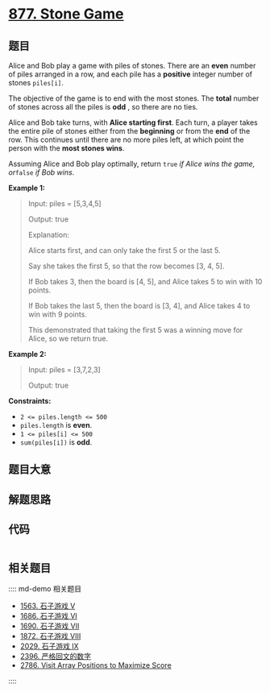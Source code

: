 # [877. Stone Game](https://leetcode.com/problems/stone-game)

## 题目

Alice and Bob play a game with piles of stones. There are an **even** number
of piles arranged in a row, and each pile has a **positive** integer number of
stones `piles[i]`.

The objective of the game is to end with the most stones. The **total** number
of stones across all the piles is **odd** , so there are no ties.

Alice and Bob take turns, with **Alice starting first**. Each turn, a player
takes the entire pile of stones either from the **beginning** or from the
**end** of the row. This continues until there are no more piles left, at
which point the person with the **most stones wins**.

Assuming Alice and Bob play optimally, return `true` _if Alice wins the game,
or_`false` _if Bob wins_.



**Example 1:**

> Input: piles = [5,3,4,5]
> 
> Output: true
> 
> Explanation: 
> 
> Alice starts first, and can only take the first 5 or the last 5.
> 
> Say she takes the first 5, so that the row becomes [3, 4, 5].
> 
> If Bob takes 3, then the board is [4, 5], and Alice takes 5 to win with 10 points.
> 
> If Bob takes the last 5, then the board is [3, 4], and Alice takes 4 to win with 9 points.
> 
> This demonstrated that taking the first 5 was a winning move for Alice, so we return true.

**Example 2:**

> Input: piles = [3,7,2,3]
> 
> Output: true

**Constraints:**

  * `2 <= piles.length <= 500`
  * `piles.length` is **even**.
  * `1 <= piles[i] <= 500`
  * `sum(piles[i])` is **odd**.


## 题目大意

## 解题思路

## 代码

```javascript

```

## 相关题目

:::: md-demo 相关题目
- [1563. 石子游戏 V](https://leetcode.com/problems/stone-game-v)
- [1686. 石子游戏 VI](https://leetcode.com/problems/stone-game-vi)
- [1690. 石子游戏 VII](https://leetcode.com/problems/stone-game-vii)
- [1872. 石子游戏 VIII](https://leetcode.com/problems/stone-game-viii)
- [2029. 石子游戏 IX](https://leetcode.com/problems/stone-game-ix)
- [2396. 严格回文的数字](https://leetcode.com/problems/strictly-palindromic-number)
- [2786. Visit Array Positions to Maximize Score](https://leetcode.com/problems/visit-array-positions-to-maximize-score)

::::

